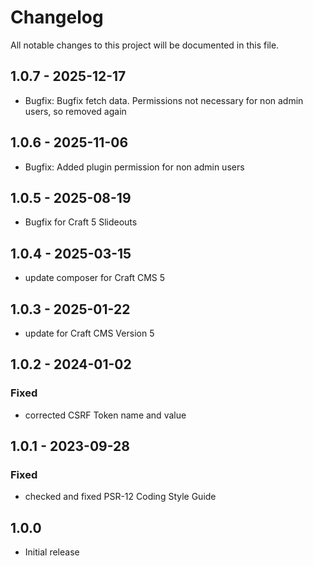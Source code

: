 # Changelog

All notable changes to this project will be documented in this file.

## 1.0.7 - 2025-12-17
- Bugfix: Bugfix fetch data. Permissions not necessary for non admin users, so removed again

## 1.0.6 - 2025-11-06
- Bugfix: Added plugin permission for non admin users

## 1.0.5 - 2025-08-19
- Bugfix for Craft 5 Slideouts

## 1.0.4 - 2025-03-15
- update composer for Craft CMS 5

## 1.0.3 - 2025-01-22
- update for Craft CMS Version 5

## 1.0.2 - 2024-01-02

### Fixed
- corrected CSRF Token name and value

## 1.0.1 - 2023-09-28

### Fixed
- checked and fixed PSR-12 Coding Style Guide

## 1.0.0
- Initial release
